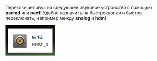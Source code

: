 Переключает звук на следующее звуковое устройство с помощью **pacmd**  или **pactl**
Удобно назначить на быстрокнопки и быстро переключать, например между **analog** и **hdmi**

![screenshot of sample](screen_switchpulse.png)

